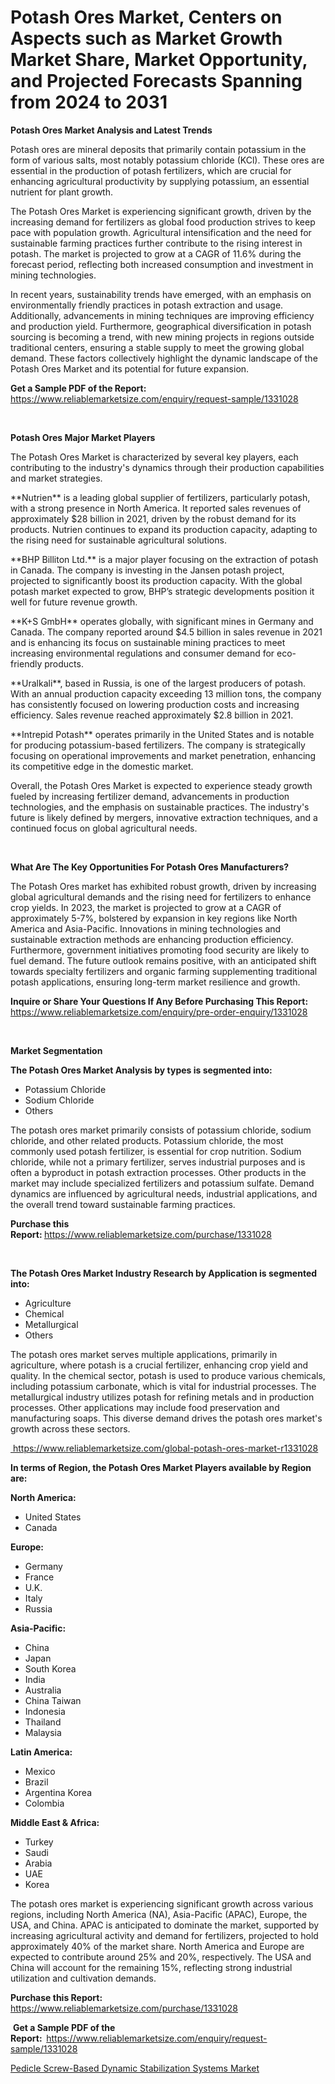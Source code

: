 <p><h1>Potash Ores Market, Centers on Aspects such as Market Growth Market Share, Market Opportunity, and Projected Forecasts Spanning from 2024 to 2031</h1></p><p><strong>Potash Ores Market Analysis and Latest Trends</strong></p>
<p><p>Potash ores are mineral deposits that primarily contain potassium in the form of various salts, most notably potassium chloride (KCl). These ores are essential in the production of potash fertilizers, which are crucial for enhancing agricultural productivity by supplying potassium, an essential nutrient for plant growth. </p><p>The Potash Ores Market is experiencing significant growth, driven by the increasing demand for fertilizers as global food production strives to keep pace with population growth. Agricultural intensification and the need for sustainable farming practices further contribute to the rising interest in potash. The market is projected to grow at a CAGR of 11.6% during the forecast period, reflecting both increased consumption and investment in mining technologies.</p><p>In recent years, sustainability trends have emerged, with an emphasis on environmentally friendly practices in potash extraction and usage. Additionally, advancements in mining techniques are improving efficiency and production yield. Furthermore, geographical diversification in potash sourcing is becoming a trend, with new mining projects in regions outside traditional centers, ensuring a stable supply to meet the growing global demand. These factors collectively highlight the dynamic landscape of the Potash Ores Market and its potential for future expansion.</p></p>
<p><strong>Get a Sample PDF of the Report:&nbsp;</strong> <a href="https://www.reliablemarketsize.com/enquiry/request-sample/1331028?utm_campaign=1872&utm_medium=2&utm_source=Github&utm_content=ia&utm_term=31122024&utm_id=potash-ores">https://www.reliablemarketsize.com/enquiry/request-sample/1331028</a></p>
<p>&nbsp;</p>
<p><strong>Potash Ores Major Market Players</strong></p>
<p><p>The Potash Ores Market is characterized by several key players, each contributing to the industry's dynamics through their production capabilities and market strategies.</p><p>**Nutrien** is a leading global supplier of fertilizers, particularly potash, with a strong presence in North America. It reported sales revenues of approximately $28 billion in 2021, driven by the robust demand for its products. Nutrien continues to expand its production capacity, adapting to the rising need for sustainable agricultural solutions.</p><p>**BHP Billiton Ltd.** is a major player focusing on the extraction of potash in Canada. The company is investing in the Jansen potash project, projected to significantly boost its production capacity. With the global potash market expected to grow, BHP’s strategic developments position it well for future revenue growth.</p><p>**K+S GmbH** operates globally, with significant mines in Germany and Canada. The company reported around $4.5 billion in sales revenue in 2021 and is enhancing its focus on sustainable mining practices to meet increasing environmental regulations and consumer demand for eco-friendly products.</p><p>**Uralkali**, based in Russia, is one of the largest producers of potash. With an annual production capacity exceeding 13 million tons, the company has consistently focused on lowering production costs and increasing efficiency. Sales revenue reached approximately $2.8 billion in 2021.</p><p>**Intrepid Potash** operates primarily in the United States and is notable for producing potassium-based fertilizers. The company is strategically focusing on operational improvements and market penetration, enhancing its competitive edge in the domestic market.</p><p>Overall, the Potash Ores Market is expected to experience steady growth fueled by increasing fertilizer demand, advancements in production technologies, and the emphasis on sustainable practices. The industry's future is likely defined by mergers, innovative extraction techniques, and a continued focus on global agricultural needs.</p></p>
<p>&nbsp;</p>
<p><strong>What Are The Key Opportunities For Potash Ores Manufacturers?</strong></p>
<p><p>The Potash Ores market has exhibited robust growth, driven by increasing global agricultural demands and the rising need for fertilizers to enhance crop yields. In 2023, the market is projected to grow at a CAGR of approximately 5-7%, bolstered by expansion in key regions like North America and Asia-Pacific. Innovations in mining technologies and sustainable extraction methods are enhancing production efficiency. Furthermore, government initiatives promoting food security are likely to fuel demand. The future outlook remains positive, with an anticipated shift towards specialty fertilizers and organic farming supplementing traditional potash applications, ensuring long-term market resilience and growth.</p></p>
<p><strong>Inquire or Share Your Questions If Any Before Purchasing This Report:</strong> <a href="https://www.reliablemarketsize.com/enquiry/pre-order-enquiry/1331028?utm_campaign=1872&utm_medium=2&utm_source=Github&utm_content=ia&utm_term=31122024&utm_id=potash-ores">https://www.reliablemarketsize.com/enquiry/pre-order-enquiry/1331028</a></p>
<p>&nbsp;</p>
<p><strong>Market Segmentation</strong></p>
<p><strong>The Potash Ores Market Analysis by types is segmented into:</strong></p>
<p><ul><li>Potassium Chloride</li><li>Sodium Chloride</li><li>Others</li></ul></p>
<p><p>The potash ores market primarily consists of potassium chloride, sodium chloride, and other related products. Potassium chloride, the most commonly used potash fertilizer, is essential for crop nutrition. Sodium chloride, while not a primary fertilizer, serves industrial purposes and is often a byproduct in potash extraction processes. Other products in the market may include specialized fertilizers and potassium sulfate. Demand dynamics are influenced by agricultural needs, industrial applications, and the overall trend toward sustainable farming practices.</p></p>
<p><strong>Purchase this Report:&nbsp;</strong><a href="https://www.reliablemarketsize.com/purchase/1331028?utm_campaign=1872&utm_medium=2&utm_source=Github&utm_content=ia&utm_term=31122024&utm_id=potash-ores">https://www.reliablemarketsize.com/purchase/1331028</a></p>
<p>&nbsp;</p>
<p><strong>The Potash Ores Market Industry Research by Application is segmented into:</strong></p>
<p><ul><li>Agriculture</li><li>Chemical</li><li>Metallurgical</li><li>Others</li></ul></p>
<p><p>The potash ores market serves multiple applications, primarily in agriculture, where potash is a crucial fertilizer, enhancing crop yield and quality. In the chemical sector, potash is used to produce various chemicals, including potassium carbonate, which is vital for industrial processes. The metallurgical industry utilizes potash for refining metals and in production processes. Other applications may include food preservation and manufacturing soaps. This diverse demand drives the potash ores market's growth across these sectors.</p></p>
<p><a href="https://www.reliablemarketsize.com/global-potash-ores-market-r1331028?utm_campaign=1872&utm_medium=2&utm_source=Github&utm_content=ia&utm_term=31122024&utm_id=potash-ores">&nbsp;https://www.reliablemarketsize.com/global-potash-ores-market-r1331028</a></p>
<p><strong>In terms of Region, the Potash Ores Market Players available by Region are:</strong></p>
<p>
    <p> <strong> North America: </strong>
        <ul>
            <li>United States</li>
            <li>Canada</li>
        </ul>
        </p> 
    <p> <strong> Europe: </strong>
        <ul>
            <li>Germany</li>
            <li>France</li>
            <li>U.K.</li>
            <li>Italy</li>
            <li>Russia</li>
        </ul>
        </p> 
    <p> <strong> Asia-Pacific: </strong>
        <ul>
            <li>China</li>
            <li>Japan</li>
            <li>South Korea</li>
            <li>India</li>
            <li>Australia</li>
            <li>China Taiwan</li>
            <li>Indonesia</li>
            <li>Thailand</li>
            <li>Malaysia</li>
        </ul>
        </p> 
    <p> <strong> Latin America: </strong>
        <ul>
            <li>Mexico</li>
            <li>Brazil</li>
            <li>Argentina Korea</li>
            <li>Colombia</li>
        </ul>
        </p> 
    <p> <strong> Middle East & Africa: </strong>
        <ul>
            <li>Turkey</li>
            <li>Saudi</li>
            <li>Arabia</li>
            <li>UAE</li>
            <li>Korea</li>
        </ul>
    </p>
    </p>
<p><p>The potash ores market is experiencing significant growth across various regions, including North America (NA), Asia-Pacific (APAC), Europe, the USA, and China. APAC is anticipated to dominate the market, supported by increasing agricultural activity and demand for fertilizers, projected to hold approximately 40% of the market share. North America and Europe are expected to contribute around 25% and 20%, respectively. The USA and China will account for the remaining 15%, reflecting strong industrial utilization and cultivation demands.</p></p>
<p><strong>Purchase this Report: </strong><a href="https://www.reliablemarketsize.com/purchase/1331028?utm_campaign=1872&utm_medium=2&utm_source=Github&utm_content=ia&utm_term=31122024&utm_id=potash-ores">https://www.reliablemarketsize.com/purchase/1331028</a></p>
<p>&nbsp;<strong>Get a Sample PDF of the Report:&nbsp;&nbsp;</strong><a href="https://www.reliablemarketsize.com/enquiry/request-sample/1331028?utm_campaign=1872&utm_medium=2&utm_source=Github&utm_content=ia&utm_term=31122024&utm_id=potash-ores">https://www.reliablemarketsize.com/enquiry/request-sample/1331028</a></p>
<p><strong></strong></p>
<p><p><a href="https://github.com/BryceTownsendr/Market-Research-Report-List-7/blob/main/pedicle-screw-based-dynamic-stabilization-systems-market.md?utm_campaign=1872&utm_medium=2&utm_source=Github&utm_content=ia&utm_term=31122024&utm_id=potash-ores">Pedicle Screw-Based Dynamic Stabilization Systems Market</a></p></p>
